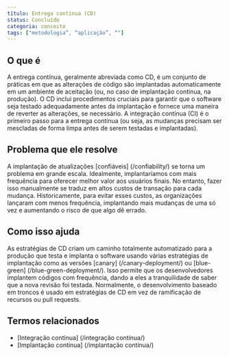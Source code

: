 ```yaml
---
título: Entrega contínua (CD)
status: Concluído
categoria: conceito
tags: ["metodologia”, “aplicação”, “"]
---
```


## O que é

A entrega contínua, geralmente abreviada como CD, é um conjunto de práticas 
em que as alterações de código são implantadas automaticamente em um ambiente de aceitação 
(ou, no caso de implantação contínua, na produção). 
O CD inclui procedimentos cruciais para garantir que o software seja testado adequadamente 
antes da implantação e fornece uma maneira de reverter as alterações, se necessário. 
A integração contínua (CI) é o primeiro passo para a entrega contínua 
(ou seja, as mudanças precisam ser mescladas de forma limpa antes de serem testadas e implantadas).

## Problema que ele resolve

A implantação de atualizações [confiáveis] (/confiability/) se torna um problema em grande escala. 
Idealmente, implantaríamos com mais frequência para oferecer melhor valor aos usuários finais. 
No entanto, fazer isso manualmente se traduz em altos custos de transação para cada mudança. 
Historicamente, para evitar esses custos, as organizações lançaram com menos frequência, 
implantando mais mudanças de uma só vez e aumentando o risco de que algo dê errado.

## Como isso ajuda

As estratégias de CD criam um caminho totalmente automatizado para a produção 
que testa e implanta o software usando várias estratégias de implantação 
como as versões [canary] (/canary-deployment/) ou [blue-green] (/blue-green-deployment/). 
Isso permite que os desenvolvedores implantem códigos com frequência, dando a eles a tranquilidade de saber que a nova revisão foi testada. 
Normalmente, o desenvolvimento baseado em troncos é usado em estratégias de CD em vez de ramificação de recursos ou pull requests.

## Termos relacionados

* [Integração contínua] (/integração contínua/)
* [Implantação contínua] (/implantação contínua/)
